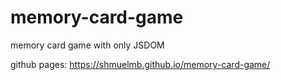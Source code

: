 # memory-card-game
memory card game with only JSDOM

github pages: https://shmuelmb.github.io/memory-card-game/

